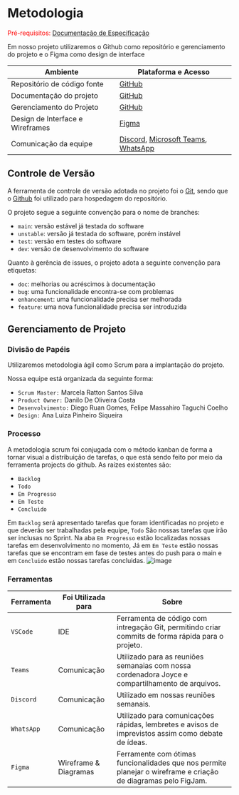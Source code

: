 
# Metodologia

<span style="color:red">Pré-requisitos: <a href="2-Especificação do Projeto.md"> Documentação de Especificação</a></span>

Em nosso projeto utilizaremos o Github como repositório e gerenciamento do projeto e o Figma como design de interface

|Ambiente     | Plataforma e Acesso |
|-------|-------------------------|
| Repositório de código fonte | [GitHub](https://github.com/ICEI-PUC-Minas-PMV-ADS/pmv-ads-2022-2-e1-proj-web-t1-doencas-mentais) |
| Documentação do projeto | [GitHub](https://github.com/ICEI-PUC-Minas-PMV-ADS/pmv-ads-2022-2-e1-proj-web-t1-doencas-mentais/tree/main/docs) |
| Gerenciamento do Projeto | [GitHub](https://github.com/ICEI-PUC-Minas-PMV-ADS/pmv-ads-2022-2-e1-proj-web-t1-doencas-mentais/projects) |
| Design de Interface e Wireframes | [Figma](https://www.figma.com/files/project/68919271/Transtornos-Mentais?fuid=1156762931033806226) |
| Comunicação da equipe | [Discord](https://discord.com/), [Microsoft Teams](https://teams.microsoft.com/l/team/19%3a-3ZGp00aoAZmbSbMVs0GJoEXTAn1TPBFatvmOMkJjFs1%40thread.tacv2/conversations?groupId=07b7f3a2-fb99-44c8-8537-c22a13bc35ce&tenantId=14cbd5a7-ec94-46ba-b314-cc0fc972a161), [WhatsApp](https://web.whatsapp.com) |

## Controle de Versão

A ferramenta de controle de versão adotada no projeto foi o
[Git](https://git-scm.com/), sendo que o [Github](https://github.com)
foi utilizado para hospedagem do repositório.

O projeto segue a seguinte convenção para o nome de branches:

- `main`: versão estável já testada do software
- `unstable`: versão já testada do software, porém instável
- `test`: versão em testes do software
- `dev`: versão de desenvolvimento do software

Quanto à gerência de issues, o projeto adota a seguinte convenção para
etiquetas:

- `doc`: melhorias ou acréscimos à documentação
- `bug`: uma funcionalidade encontra-se com problemas
- `enhancement`: uma funcionalidade precisa ser melhorada
- `feature`: uma nova funcionalidade precisa ser introduzida

## Gerenciamento de Projeto

### Divisão de Papéis

Utilizaremos metodologia ágil como Scrum para a implantação do projeto.

Nossa equipe está organizada da seguinte forma:

- `Scrum Master:` Marcela Ratton Santos Silva
- `Product Owner:` Danilo De Oliveira Costa
- `Desenvolvimento:` Diego Ruan Gomes, Felipe Massahiro Taguchi Coelho
- `Design:` Ana Luiza Pinheiro Siqueira

### Processo

A metodologia scrum foi conjugada com o método kanban de forma a tornar visual a distribuição de tarefas, o que está sendo feito por meio da ferramenta projects do github. As raízes existentes são:

- `Backlog`
- `Todo`
- `Em Progresso`
- `Em Teste`
- `Concluido`

Em `Backlog` será apresentado tarefas que foram identificadas no projeto e que deverão ser trabalhadas pela equipe, `Todo` São nossas tarefas que irão ser inclusas no Sprint. Na aba `Em Progresso` estão localizadas nossas tarefas em desenvolvimento no momento, Já em `Em Teste` estão nossas tarefas que se encontram em fase de testes antes do push para o main e em `Concluido` estão nossas tarefas concluidas.
![image](https://user-images.githubusercontent.com/98277143/194721983-90fa7b66-4ec3-4d29-b3ab-f563995a18ef.png)

### Ferramentas

|Ferramenta | Foi Utilizada para | Sobre |
|-------|-------------------------|----------|
|`VSCode`| IDE | Ferramenta de código com intregação Git, permitindo criar commits de forma rápida para o projeto. 
|`Teams` | Comunicação | Utilizado para as reuniões semanaias com nossa cordenadora Joyce e compartilhamento de arquivos. |
|`Discord` | Comunicação | Utilizado em nossas reuniões semanais. |
|`WhatsApp` | Comunicação | Utilizado para comunicações rápidas, lembretes e avisos de imprevistos assim como debate de ídeas. |
|`Figma` | Wireframe & Diagramas | Ferramente com ótimas funcionalidades que nos permite planejar o wireframe e criação de diagramas pelo FigJam. |
